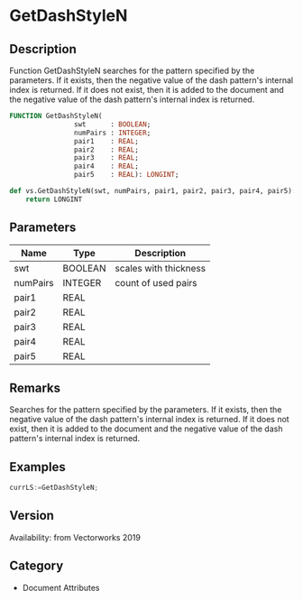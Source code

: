 # GetDashStyleN

## Description
Function GetDashStyleN searches for the pattern specified by the parameters. If it exists, then the negative value of the dash pattern's internal index is returned. If it does not exist, then it is added to the document and the negative value of the dash pattern's internal index is returned.

```pascal
FUNCTION GetDashStyleN(
				swt      : BOOLEAN;
				numPairs : INTEGER;
				pair1    : REAL;
				pair2    : REAL;
				pair3    : REAL;
				pair4    : REAL;
				pair5    : REAL): LONGINT;
```

```python
def vs.GetDashStyleN(swt, numPairs, pair1, pair2, pair3, pair4, pair5):
    return LONGINT
```

## Parameters
|Name|Type|Description|
|---|---|---|
|swt|BOOLEAN|scales with thickness|
|numPairs|INTEGER|count of used pairs|
|pair1|REAL|   |
|pair2|REAL|   |
|pair3|REAL|   |
|pair4|REAL|   |
|pair5|REAL|   |

## Remarks
Searches for the pattern specified by the parameters. If it exists, then the negative value of the dash pattern's internal index is returned. If it does not exist, then it is added to the document and the negative value of the dash pattern's internal index is returned.

## Examples
```python
currLS:=GetDashStyleN;
```

## Version
Availability: from Vectorworks 2019

## Category
* Document Attributes

